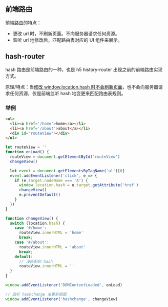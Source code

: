 ## 前端路由
前端路由的特点：
- 更改 url 时，不刷新页面。不向服务器请求任何资源。
- 监听 url 地修改后，匹配路由表对应的 UI 组件来展示。

## hash-router
hash 路由是前端路由的一种，也是 h5 history-router 出现之前的前端路由实现方式。

原理/特点：当[修改 window.location.hash 时不会刷新页面](location.md#设置-windowlocation-下的属性值)，也不会向服务器请求任何资源，仅是前端监听 hash 地变更来匹配路由表规则。

### 举例
``` html
<ul>
  <li><a href='/home'>home</a></li>
  <li><a href='/about'>about</a></li>
  <div id="routeView"></div>
</ul>
```

``` js
let routeView = ''
function onLoad() {
  routeView = document.getElementById('routeView')
  changeView()

  let event = document.getElementsByTagName('ul')[0]
  event.addEventListener('click', e => {
    if (e.target.nodeName === 'A') {
      window.location.hash = e.target.getAttribute('href')
      changeView()
      e.preventDefault()
    }
  })
}

function changeView() {
  switch (location.hash) {
    case '#/home':
      routeView.innerHTML = 'home'
      break;
    case '#/about':
      routeView.innerHTML = 'about'
      break;
    default:
      // 没匹配到 hash
      routeView.innerHTML = ''
  }
}

window.addEventListener('DOMContentLoaded', onLoad)

// 监听 hashchange 来更新视图
window.addEventListener('hashchange', changeView)
```
